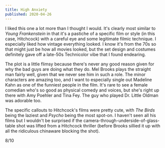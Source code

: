 ```yaml
---
title: High Anxiety
published: 2020-04-26
---
```


I liked this one a lot more than I thought I would. It's clearly most similar to _Young Frankenstein_ in that it's a pastiche of a specific film or style (in this case, Hitchcock) with a careful eye and some legitimate filmic technique. I especially liked how vintage everything looked. I know it's from the 70s so that might just be how all movies looked, but the set design and costumes definitely gave off a late-50s Technicolor vibe that I found endearing.

The plot is a little flimsy because there's never any good reason given for why the bad guys are doing what they do. Mel Brooks plays the straight man fairly well, given that we never see him in such a role. The minor characters are amazing too, and I want to especially single out Madeline Kahn as one of the funniest people in the film. It's rare to see a female comedian who's so good as physical comedy and voices, but she's right up there with Amy Poehler and Tina Fey. The guy who played Dr. Little Oldman was adorable too.

The specific callouts to Hitchcock's films were pretty cute, with _The Birds_ being the laziest and _Psycho_ being the most spot-on. I haven't seen all his films but I wouldn't be surprised if the camera-through-underside-of-glass-table shot was lifted from a Hitchcock thriller (before Brooks sillied it up with all the ridiculous chinaware blocking the shot).

8/10
